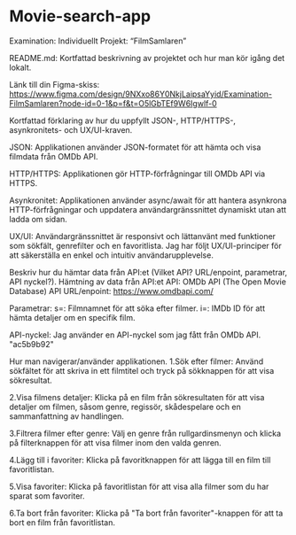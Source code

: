# Movie-search-app
Examination: Individuellt Projekt: “FilmSamlaren”

README.md:
Kortfattad beskrivning av projektet och hur man kör igång det lokalt.

Länk till din Figma-skiss:
https://www.figma.com/design/9NXxo86Y0NkjLaipsaYyid/Examination-FilmSamlaren?node-id=0-1&p=f&t=O5lGbTEf9W6Igwlf-0

Kortfattad förklaring av hur du uppfyllt JSON-, HTTP/HTTPS-, asynkronitets- och UX/UI-kraven.

JSON: Applikationen använder JSON-formatet för att hämta och visa filmdata från OMDb API.

HTTP/HTTPS: Applikationen gör HTTP-förfrågningar till OMDb API via HTTPS.

Asynkronitet: Applikationen använder async/await för att hantera asynkrona HTTP-förfrågningar och uppdatera användargränssnittet dynamiskt utan att ladda om sidan.

UX/UI: Användargränssnittet är responsivt och lättanvänt med funktioner som sökfält, genrefilter och en favoritlista. 
Jag har följt UX/UI-principer för att säkerställa en enkel och intuitiv användarupplevelse.


Beskriv hur du hämtar data från API:et (Vilket API? URL/enpoint, parametrar, API nyckel?).
Hämtning av data från API:et
API: OMDb API (The Open Movie Database)
API URL/enpoint: https://www.omdbapi.com/

Parametrar:
s=<query>: Filmnamnet för att söka efter filmer.
i=<imdbID>: IMDb ID för att hämta detaljer om en specifik film.

API-nyckel: Jag använder en API-nyckel som jag fått från OMDb API. "ac5b9b92"


Hur man navigerar/använder applikationen.
1.Sök efter filmer: Använd sökfältet för att skriva in ett filmtitel och tryck på sökknappen för att visa sökresultat.

2.Visa filmens detaljer: Klicka på en film från sökresultaten för att visa detaljer om filmen, såsom genre, regissör, skådespelare och en sammanfattning av handlingen.

3.Filtrera filmer efter genre: Välj en genre från rullgardinsmenyn och klicka på filterknappen för att visa filmer inom den valda genren.

4.Lägg till i favoriter: Klicka på favoritknappen för att lägga till en film till favoritlistan.

5.Visa favoriter: Klicka på favoritlistan för att visa alla filmer som du har sparat som favoriter.

6.Ta bort från favoriter: Klicka på "Ta bort från favoriter"-knappen för att ta bort en film från favoritlistan.


